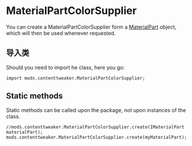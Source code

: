 # MaterialPartColorSupplier

You can create a MaterialPartColorSupplier form a [MaterialPart](/Mods/ContentTweaker/Materials/Materials/MaterialPart/) object, which will then be used whenever requested.

## 导入类

Should you need to import he class, here you go:

```zenscript
import mods.contenttweaker.MaterialPartColorSupplier;
```

## Static methods

Static methods can be called upon the package, not upon instances of the class.

```zenscript
//mods.contenttweaker.MaterialPartColorSupplier.create(IMaterialPart materialPart);
mods.contenttweaker.MaterialPartColorSupplier.create(myMaterialPart);
```